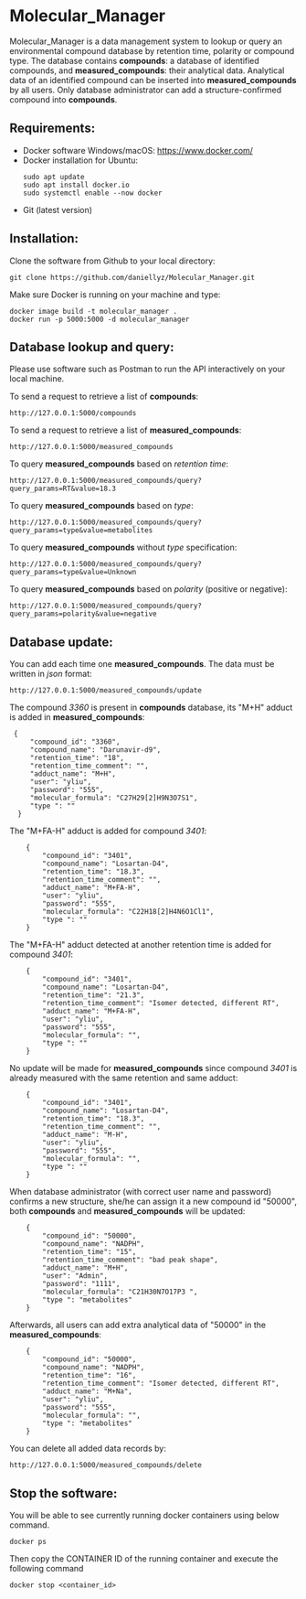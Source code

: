 # Molecular_Manager

Molecular_Manager is a data management system to lookup or query an environmental compound database by retention time, polarity or compound type. The database contains **compounds**: a database of identified compounds, and **measured_compounds**: their analytical data. Analytical data of an identified compound can be inserted into **measured_compounds** by all users. Only database administrator can add a structure-confirmed compound into **compounds**.

## Requirements:

* Docker software Windows/macOS: https://www.docker.com/
* Docker installation for Ubuntu:
  ```
  sudo apt update
  sudo apt install docker.io
  sudo systemctl enable --now docker
  ```
* Git (latest version)
  
## Installation:

Clone the software from Github to your local directory:
```
git clone https://github.com/daniellyz/Molecular_Manager.git
```

Make sure Docker is running on your machine and type:

```
docker image build -t molecular_manager .
docker run -p 5000:5000 -d molecular_manager
```

## Database lookup and query:

Please use software such as Postman to run the API interactively on your local machine.

To send a request to retrieve a list of **compounds**:
```
http://127.0.0.1:5000/compounds
```
To send a request to retrieve a list of **measured_compounds**:
```
http://127.0.0.1:5000/measured_compounds
```
To query **measured_compounds** based on *retention time*:
```
http://127.0.0.1:5000/measured_compounds/query?query_params=RT&value=18.3
```
To query **measured_compounds** based on *type*:
```
http://127.0.0.1:5000/measured_compounds/query?query_params=type&value=metabolites
```
To query **measured_compounds** without *type* specification:
```
http://127.0.0.1:5000/measured_compounds/query?query_params=type&value=Unknown
```
To query **measured_compounds** based on *polarity* (positive or negative):
```
http://127.0.0.1:5000/measured_compounds/query?query_params=polarity&value=negative
```

## Database update:

You can add each time one **measured_compounds**. The data must be written in *json* format: 

```
http://127.0.0.1:5000/measured_compounds/update
```

The compound *3360* is present in **compounds** database, its "M+H" adduct is added in **measured_compounds**: 
```
 {
     "compound_id": "3360",
     "compound_name": "Darunavir-d9",
     "retention_time": "18",
     "retention_time_comment": "",
     "adduct_name": "M+H",
     "user": "yliu",
     "password": "555",
     "molecular_formula": "C27H29[2]H9N3O7S1",
     "type ": ""
  }
```
The "M+FA-H" adduct is added for compound *3401*: 

```
    {
        "compound_id": "3401",
        "compound_name": "Losartan-D4",
        "retention_time": "18.3",
        "retention_time_comment": "",
        "adduct_name": "M+FA-H",
        "user": "yliu",
        "password": "555",
        "molecular_formula": "C22H18[2]H4N6O1Cl1",
        "type ": ""
    }
```

The "M+FA-H" adduct detected at another retention time is added for compound *3401*: 

```
    {
        "compound_id": "3401",
        "compound_name": "Losartan-D4",
        "retention_time": "21.3",
        "retention_time_comment": "Isomer detected, different RT",
        "adduct_name": "M+FA-H",
        "user": "yliu",
        "password": "555",
        "molecular_formula": "",
        "type ": ""
    }
```
No update will be made for **measured_compounds** since compound *3401* is already measured with the same retention and same adduct:
```
    {
        "compound_id": "3401",
        "compound_name": "Losartan-D4",
        "retention_time": "18.3",
        "retention_time_comment": "",
        "adduct_name": "M-H",
        "user": "yliu",
        "password": "555",
        "molecular_formula": "",
        "type ": ""
    }
```
When database administrator (with correct user name and password) confirms a new structure, she/he can assign it a new compound id "50000",  both **compounds** and **measured_compounds** will be updated:

```
    {
        "compound_id": "50000",
        "compound_name": "NADPH",
        "retention_time": "15",
        "retention_time_comment": "bad peak shape",
        "adduct_name": "M+H",
        "user": "Admin",
        "password": "1111",
        "molecular_formula": "C21H30N7O17P3 ",
        "type ": "metabolites"
    }
```
Afterwards, all users can add extra analytical data of "50000" in the **measured_compounds**:
```
    {
        "compound_id": "50000",
        "compound_name": "NADPH",
        "retention_time": "16",
        "retention_time_comment": "Isomer detected, different RT",
        "adduct_name": "M+Na",
        "user": "yliu",
        "password": "555",
        "molecular_formula": "",
        "type ": "metabolites"
    }
```

You can delete all added data records by:
```
http://127.0.0.1:5000/measured_compounds/delete
```

## Stop the software:

You will be able to see currently running docker containers using below command.

```
docker ps
```

Then copy the CONTAINER ID of the running container and execute the following command

```
docker stop <container_id>
```


